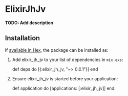 # ElixirJhJv

**TODO: Add description**

## Installation

If [available in Hex](https://hex.pm/docs/publish), the package can be installed as:

  1. Add elixir_jh_jv to your list of dependencies in `mix.exs`:

        def deps do
          [{:elixir_jh_jv, "~> 0.0.1"}]
        end

  2. Ensure elixir_jh_jv is started before your application:

        def application do
          [applications: [:elixir_jh_jv]]
        end

